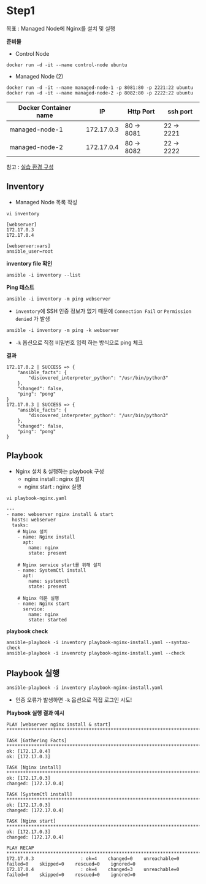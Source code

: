 # Step1

목표 : Managed Node에 Nginx를 설치 및 실행

**준비물**
* Control Node
```
docker run -d -it --name control-node ubuntu
```

* Managed Node (2)
```
docker run -d -it --name managed-node-1 -p 8081:80 -p 2221:22 ubuntu
docker run -d -it --name managed-node-2 -p 8082:80 -p 2222:22 ubuntu
```
| Docker Container name | IP         | Http Port  | ssh port   | 
|-----------------------|------------|------------|------------|
| managed-node-1        | 172.17.0.3 | 80 -> 8081 | 22 -> 2221 |
| managed-node-2        | 172.17.0.4 | 80 -> 8082 | 22 -> 2222 |

참고 : [실습 환경 구성](../Tutorial-Environment.md)


## Inventory
* Managed Node 목록 작성

`vi inventory`
```
[webserver]
172.17.0.3
172.17.0.4

[webserver:vars]
ansible_user=root
```

**inventory file 확인**
```
ansible -i inventory --list
```

**Ping 테스트**
```
ansible -i inventory -m ping webserver
```
* `inventory`에 SSH 인증 정보가 없기 때문에 `Connection Fail` or `Permission denied` 가 발생
```
ansible -i inventory -m ping -k webserver
```
* `-k` 옵션으로 직접 비밀번호 입력 하는 방식으로 ping 체크

**결과**
```
172.17.0.2 | SUCCESS => {
    "ansible_facts": {
        "discovered_interpreter_python": "/usr/bin/python3"
    },
    "changed": false,
    "ping": "pong"
}
172.17.0.3 | SUCCESS => {
    "ansible_facts": {
        "discovered_interpreter_python": "/usr/bin/python3"
    },
    "changed": false,
    "ping": "pong"
}
```

## Playbook
* Nginx 설치 & 실행하는 playbook 구성
    * nginx install : nginx 설치
    * nginx start : nginx 실행

`vi playbook-nginx.yaml`
```
---
- name: webserver nginx install & start
  hosts: webserver
  tasks:
    # Nginx 설치
    - name: Nginx install
      apt:
        name: nginx
        state: present
        
    # Nginx service start를 위해 설치
    - name: SystemCtl install
      apt:
        name: systemctl
        state: present
        
    # Nginx 데몬 실행
    - name: Nginx start
      service:
        name: nginx
        state: started

```

**playbook check**
```
ansible-playbook -i inventory playbook-nginx-install.yaml --syntax-check
ansible-playbook -i invenroty playbook-nginx-install.yaml --check
```


## Playbook 실행
```
ansible-playbook -i inventory playbook-nginx-install.yaml
```
* 인증 오류가 발생하면 `-k` 옵션으로 직접 로그인 시도!

**Playbook 실행 결과 예시**
```
PLAY [webserver nginx install & start] *********************************************************************************

TASK [Gathering Facts] *************************************************************************************************
ok: [172.17.0.4]
ok: [172.17.0.3]

TASK [Nginx install] ***************************************************************************************************
ok: [172.17.0.3]
changed: [172.17.0.4]

TASK [SystemCtl install] ***********************************************************************************************
ok: [172.17.0.3]
changed: [172.17.0.4]

TASK [Nginx start] *****************************************************************************************************
ok: [172.17.0.3]
changed: [172.17.0.4]

PLAY RECAP *************************************************************************************************************
172.17.0.3                 : ok=4    changed=0    unreachable=0    failed=0    skipped=0    rescued=0    ignored=0
172.17.0.4                 : ok=4    changed=3    unreachable=0    failed=0    skipped=0    rescued=0    ignored=0

```








